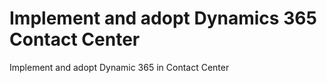 # Implement and adopt Dynamics 365 Contact Center
Implement and adopt Dynamic 365 in Contact Center
